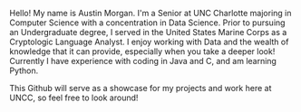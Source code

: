 Hello! My name is Austin Morgan. I'm a Senior at UNC Charlotte majoring in Computer Science with a concentration in Data Science. Prior to pursuing an Undergraduate degree, I served in the United States Marine Corps as a Cryptologic Language Analyst. I enjoy working with Data and the wealth of knowledge that it can provide, especially when you take a deeper look! Currently I have experience with coding in Java and C, and am learning Python. 

This Github will serve as a showcase for my projects and work here at UNCC, so feel free to look around!


<!---
agmorg/agmorg is a ✨ special ✨ repository because its `README.md` (this file) appears on your GitHub profile.
You can click the Preview link to take a look at your changes.
--->
